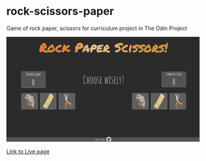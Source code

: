# rock-scissors-paper
Game of rock paper, scissors for curriculum project in The Odin Project

![ScreenShot](./img/screenshot.png)

[Link to Live page](https://plmdie.github.io/rock-scissors-paper/)
